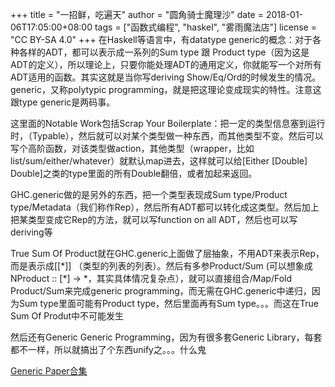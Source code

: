 +++
title = "一招鲜，吃遍天"
author = "圆角骑士魔理沙"
date = 2018-01-06T17:05:00+08:00
tags = ["函数式编程", "haskel", "雾雨魔法店"]
license = "CC BY-SA 4.0"
+++
在Haskell等语言中，有datatype generic的概念：对于各种各样的ADT，都可以表示成一系列的Sum type 跟 Product type（因为这是ADT的定义），所以理论上，只要你能处理ADT的通用定义，你就能写一个对所有ADT适用的函数。其实这就是当你写deriving Show/Eq/Ord的时候发生的情况。generic，又称polytypic programming，就是把这理论变成现实的特性。注意这跟type generic是两码事。

这里面的Notable Work包括Scrap Your Boilerplate：把一定的类型信息塞到运行时，（Typable），然后就可以对某个类型做一种东西，而其他类型不变。然后可以写个高阶函数，对该类型做action，其他类型（wrapper，比如list/sum/either/whatever）就默认map进去，这样就可以给[Either [Double] Double]之类的type里面的所有Double翻倍，或者加起来返回。

GHC.generic做的是另外的东西，把一个类型表现成Sum type/Product type/Metadata（我们称作Rep），然后所有ADT都可以转化成这类型。然后加上把某类型变成它Rep的方法，就可以写function on all ADT，然后也可以写deriving等

True Sum Of Product就在GHC.generic上面做了层抽象，不用ADT来表示Rep，而是表示成[[\*]] （类型的列表的列表）。然后有多参Product/Sum (可以想象成NProduct :: [\*] -> \*，其实具体情况复杂点），就可以直接组合/Map/Fold Product/Sum来完成generic programming，而无需在GHC.generic中递归，因为Sum type里面可能有Product type，然后里面再有Sum type。。。而这在True Sum Of Produt中不可能发生

然后还有Generic Generic Programming，因为有很多套Generic Library，每套都不一样，所以就搞出了个东西unify之。。。什么鬼

  


[Generic Paper合集](https://wiki.haskell.org/Research_papers/Generics)


